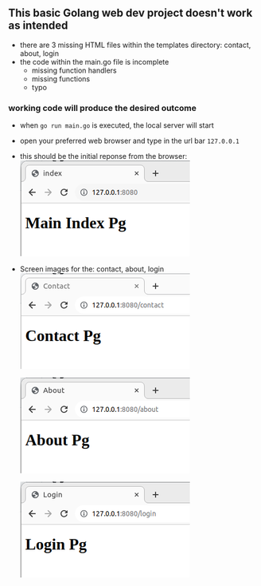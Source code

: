 ## This basic Golang web dev project doesn't work as intended

-   there are 3 missing HTML files within the templates directory: contact, about, login
-   the code within the main.go file is incomplete
    -   missing function handlers
    -   missing functions
    -   typo

### working code will produce the desired outcome  

-   when `go run main.go` is executed, the  local server will start
-   open your preferred web browser and type in the url bar `127.0.0.1`
-   this should be the initial reponse from the browser:
    ![index page](img/231011_index.png)

-   Screen images for the: contact, about, login
    ![contact](img/231011_contact.png)

    ![about](img/231011_about.png)

    ![login](img/231011_login.png)



